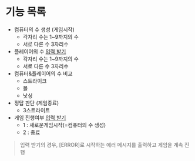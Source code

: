 # 기능 목록

- 컴퓨터의 수 생성 (게임시작)
  - 각자리 수는 1~9까지의 수
  - 서로 다른 수 3자리수
- 플레이어의 수 <u>입력 받기</u>
  - 각자리 수는 1~9까지의 수
  - 서로 다른 수 3자리수
- 컴퓨터&플레이어의 수 비교 
  - 스트라이크
  - 볼
  - 낫싱
- 정답 판단 (게임종료)
  - 3스트라이트
- 게임 진행여부 <u>입력 받기</u>
  - 1 : 새로운게임시작(=컴퓨터의 수 생성)
  - 2 : 종료
> 입력 받기의 경우, [ERROR]로 시작하는 에러 메시지를 출력하고 게임을 계속 진행